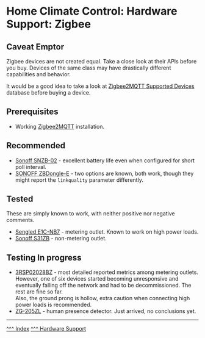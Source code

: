 Home Climate Control: Hardware Support: Zigbee
==

## Caveat Emptor

Zigbee devices are not created equal. Take a close look at their APIs before you buy. Devices of the same class may have drastically different capabilities and behavior.

It would be a good idea to take a look at [Zigbee2MQTT Supported Devices](https://www.zigbee2mqtt.io/supported-devices/) database before buying a device.

## Prerequisites

* Working [Zigbee2MQTT](https://www.zigbee2mqtt.io/) installation.

## Recommended

* [Sonoff SNZB-02](https://www.zigbee2mqtt.io/devices/SNZB-02_EFEKTA.html) - excellent battery life even when configured for short poll interval.
* [SONOFF ZBDongle-E](https://www.zigbee2mqtt.io/devices/ZBDongle-E.html) - two options are known, both work, though they might report the `linkquality` parameter differently.

## Tested

These are simply known to work, with neither positive nor negative comments.

* [Sengled E1C-NB7](https://www.zigbee2mqtt.io/devices/E1C-NB7.html#sengled-e1c-nb7) - metering outlet. Known to work on high power loads.
* [Sonoff S31ZB](https://www.zigbee2mqtt.io/devices/S31ZB.html#sonoff-s31zb) - non-metering outlet.

## Testing In progress
* [3RSP02028BZ](https://www.zigbee2mqtt.io/devices/3RSP02028BZ.html#third%2520reality-3rsp02028bz) - most detailed reported metrics among metering outlets.  
However, one of six devices started becoming unresponsive and eventually falling off the network and had to be decommissioned. The rest are fine so far.  
Also, the ground prong is hollow, extra caution when connecting high power loads is recommended.
* [ZG-205ZL](https://www.zigbee2mqtt.io/devices/ZG-205ZL.html#tuya-zg-205zl) - human presence detector. Just arrived, no conclusions yet.

---
[^^^ Index](../index.md)
[^^^ Hardware Support](./index.md)
